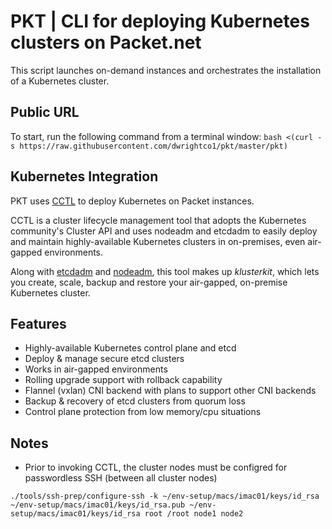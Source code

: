 # PKT | CLI for deploying Kubernetes clusters on Packet.net
This script launches on-demand instances and orchestrates the installation of a Kubernetes cluster.

## Public URL
To start, run the following command from a terminal window:
```bash <(curl -s https://raw.githubusercontent.com/dwrightco1/pkt/master/pkt)```

## Kubernetes Integration
PKT uses [CCTL](https://github.com/platform9/cctl) to deploy Kubernetes on Packet instances.

CCTL is a cluster lifecycle management tool that adopts the Kubernetes community's Cluster API and uses nodeadm and etcdadm to easily deploy and maintain highly-available Kubernetes clusters in on-premises, even air-gapped environments.  

Along with [etcdadm](https://github.com/kubernetes-sigs/etcdadm) and [nodeadm](https://github.com/platform9/nodeadm), this tool makes up _klusterkit_, which lets you create, scale, backup and restore your air-gapped, on-premise Kubernetes cluster.

## Features
* Highly-available Kubernetes control plane and etcd
* Deploy & manage secure etcd clusters
* Works in air-gapped environments
* Rolling upgrade support with rollback capability
* Flannel (vxlan) CNI backend with plans to support other CNI backends
* Backup & recovery of etcd clusters from quorum loss
* Control plane protection from low memory/cpu situations

## Notes
* Prior to invoking CCTL, the cluster nodes must be configred for passwordless SSH (between all cluster nodes)
```
./tools/ssh-prep/configure-ssh -k ~/env-setup/macs/imac01/keys/id_rsa ~/env-setup/macs/imac01/keys/id_rsa.pub ~/env-setup/macs/imac01/keys/id_rsa root /root node1 node2
```
